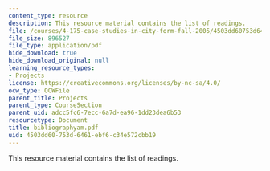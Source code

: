 ```yaml
---
content_type: resource
description: This resource material contains the list of readings.
file: /courses/4-175-case-studies-in-city-form-fall-2005/4503dd60753d6461ebf6c34e572cbb19_bibliographyam.pdf
file_size: 896527
file_type: application/pdf
hide_download: true
hide_download_original: null
learning_resource_types:
- Projects
license: https://creativecommons.org/licenses/by-nc-sa/4.0/
ocw_type: OCWFile
parent_title: Projects
parent_type: CourseSection
parent_uid: adcc5fc6-7ecc-6a7d-ea96-1dd23dea6b53
resourcetype: Document
title: bibliographyam.pdf
uid: 4503dd60-753d-6461-ebf6-c34e572cbb19
---
```

This resource material contains the list of readings.